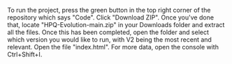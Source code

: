 To run the project, press the green button in the top right corner of the repository which says "Code". Click "Download ZIP". Once you've done that, locate "HPQ-Evolution-main.zip" in your Downloads folder and extract all the files. Once this has been completed, open the folder and select which version you would like to run, with V2 being the most recent and relevant. Open the file "index.html". For more data, open the console with Ctrl+Shift+I.
